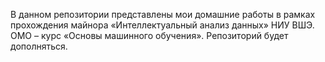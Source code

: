 В данном репозитории представлены мои домашние работы в рамках прохождения майнора «Интеллектуальный анализ данных» НИУ ВШЭ.
ОМО – курс «Основы машинного обучения». 
Репозиторий будет дополняться. 
